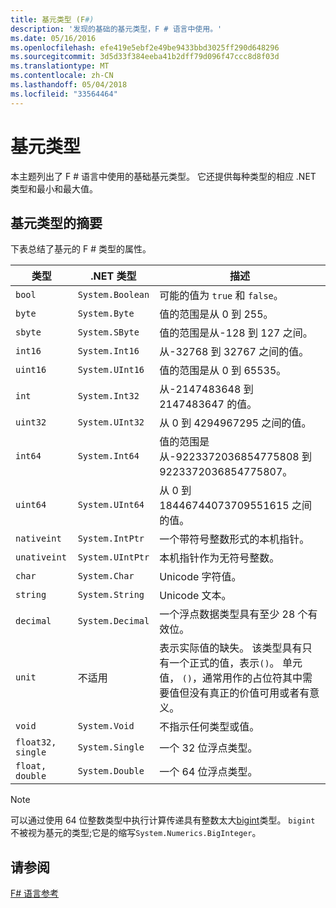 ```yaml
---
title: 基元类型 (F#)
description: '发现的基础的基元类型，F # 语言中使用。'
ms.date: 05/16/2016
ms.openlocfilehash: efe419e5ebf2e49be9433bbd3025ff290d648296
ms.sourcegitcommit: 3d5d33f384eeba41b2dff79d096f47ccc8d8f03d
ms.translationtype: MT
ms.contentlocale: zh-CN
ms.lasthandoff: 05/04/2018
ms.locfileid: "33564464"
---
```

# <a name="primitive-types"></a>基元类型

本主题列出了 F # 语言中使用的基础基元类型。 它还提供每种类型的相应 .NET 类型和最小和最大值。

## <a name="summary-of-primitive-types"></a>基元类型的摘要
下表总结了基元的 F # 类型的属性。

|类型|.NET 类型|描述|
|----|---------|-----------|
|`bool`|`System.Boolean`|可能的值为 `true` 和 `false`。|
|`byte`|`System.Byte`|值的范围是从 0 到 255。|
|`sbyte`|`System.SByte`|值的范围是从-128 到 127 之间。|
|`int16`|`System.Int16`|从-32768 到 32767 之间的值。|
|`uint16`|`System.UInt16`|值的范围是从 0 到 65535。|
|`int`|`System.Int32`|从-2147483648 到 2147483647 的值。|
|`uint32`|`System.UInt32`|从 0 到 4294967295 之间的值。|
|`int64`|`System.Int64`|值的范围是从-9223372036854775808 到 9223372036854775807。|
|`uint64`|`System.UInt64`|从 0 到 18446744073709551615 之间的值。|
|`nativeint`|`System.IntPtr`|一个带符号整数形式的本机指针。|
|`unativeint`|`System.UIntPtr`|本机指针作为无符号整数。|
|`char`|`System.Char`|Unicode 字符值。|
|`string`|`System.String`|Unicode 文本。|
|`decimal`|`System.Decimal`|一个浮点数据类型具有至少 28 个有效位。|
|`unit`|不适用|表示实际值的缺失。 该类型具有只有一个正式的值，表示`()`。 单元值， `()`，通常用作的占位符其中需要值但没有真正的价值可用或者有意义。|
|`void`|`System.Void`|不指示任何类型或值。|
|`float32, single`|`System.Single`|一个 32 位浮点类型。|
|`float, double`|`System.Double`|一个 64 位浮点类型。|

>[!NOTE]
可以通过使用 64 位整数类型中执行计算传递具有整数太大[bigint](https://msdn.microsoft.com/library/dc8be18d-4042-46c4-b136-2f21a84f6efa)类型。 `bigint` 不被视为基元的类型;它是的缩写`System.Numerics.BigInteger`。

## <a name="see-also"></a>请参阅
[F# 语言参考](index.md)
